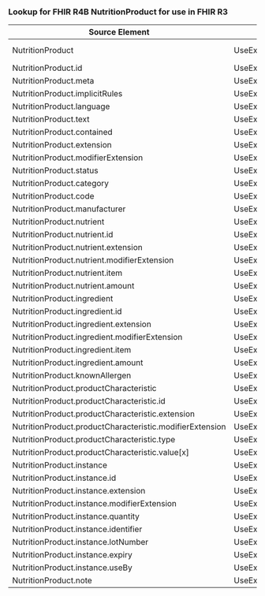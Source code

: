 ### Lookup for FHIR R4B NutritionProduct for use in FHIR R3

| Source Element | Usage | Target |
| -------------- | ----- | ------ |
| NutritionProduct | UseExtension | http://hl7.org/fhir/4.3/StructureDefinition/extension-NutritionProduct |
| NutritionProduct.id | UseExtensionFromAncestor | - |
| NutritionProduct.meta | UseExtensionFromAncestor | - |
| NutritionProduct.implicitRules | UseExtensionFromAncestor | - |
| NutritionProduct.language | UseExtensionFromAncestor | - |
| NutritionProduct.text | UseExtensionFromAncestor | - |
| NutritionProduct.contained | UseExtensionFromAncestor | - |
| NutritionProduct.extension | UseExtensionFromAncestor | - |
| NutritionProduct.modifierExtension | UseExtensionFromAncestor | - |
| NutritionProduct.status | UseExtensionFromAncestor | - |
| NutritionProduct.category | UseExtensionFromAncestor | - |
| NutritionProduct.code | UseExtensionFromAncestor | - |
| NutritionProduct.manufacturer | UseExtensionFromAncestor | - |
| NutritionProduct.nutrient | UseExtensionFromAncestor | - |
| NutritionProduct.nutrient.id | UseExtensionFromAncestor | - |
| NutritionProduct.nutrient.extension | UseExtensionFromAncestor | - |
| NutritionProduct.nutrient.modifierExtension | UseExtensionFromAncestor | - |
| NutritionProduct.nutrient.item | UseExtensionFromAncestor | - |
| NutritionProduct.nutrient.amount | UseExtensionFromAncestor | - |
| NutritionProduct.ingredient | UseExtensionFromAncestor | - |
| NutritionProduct.ingredient.id | UseExtensionFromAncestor | - |
| NutritionProduct.ingredient.extension | UseExtensionFromAncestor | - |
| NutritionProduct.ingredient.modifierExtension | UseExtensionFromAncestor | - |
| NutritionProduct.ingredient.item | UseExtensionFromAncestor | - |
| NutritionProduct.ingredient.amount | UseExtensionFromAncestor | - |
| NutritionProduct.knownAllergen | UseExtensionFromAncestor | - |
| NutritionProduct.productCharacteristic | UseExtensionFromAncestor | - |
| NutritionProduct.productCharacteristic.id | UseExtensionFromAncestor | - |
| NutritionProduct.productCharacteristic.extension | UseExtensionFromAncestor | - |
| NutritionProduct.productCharacteristic.modifierExtension | UseExtensionFromAncestor | - |
| NutritionProduct.productCharacteristic.type | UseExtensionFromAncestor | - |
| NutritionProduct.productCharacteristic.value[x] | UseExtensionFromAncestor | - |
| NutritionProduct.instance | UseExtensionFromAncestor | - |
| NutritionProduct.instance.id | UseExtensionFromAncestor | - |
| NutritionProduct.instance.extension | UseExtensionFromAncestor | - |
| NutritionProduct.instance.modifierExtension | UseExtensionFromAncestor | - |
| NutritionProduct.instance.quantity | UseExtensionFromAncestor | - |
| NutritionProduct.instance.identifier | UseExtensionFromAncestor | - |
| NutritionProduct.instance.lotNumber | UseExtensionFromAncestor | - |
| NutritionProduct.instance.expiry | UseExtensionFromAncestor | - |
| NutritionProduct.instance.useBy | UseExtensionFromAncestor | - |
| NutritionProduct.note | UseExtensionFromAncestor | - |
